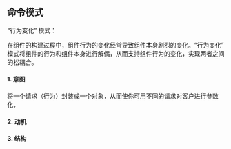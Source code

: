 ## 命令模式

“行为变化” 模式：

在组件的构建过程中，组件行为的变化经常导致组件本身剧烈的变化。“行为变化” 模式将组件的行为和组件本身进行解偶，从而支持组件行为的变化，实现两者之间的松耦合。

#### 1. 意图

将一个请求（行为）封装成一个对象，从而使你可用不同的请求对客户进行参数化，

#### 2. 动机


#### 3. 结构

![]()